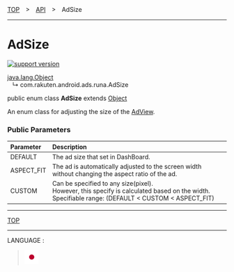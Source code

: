 [TOP](/README.md#top)　>　[API](./README.md)　>　AdSize

---

# AdSize

[![support version](http://img.shields.io/badge/runa-1.0.0+-blueviolet.svg?style=flat)](https://developer.android.com)

[java.lang.Object](https://developer.android.com/reference/java/lang/Object.html)<br>
&nbsp;&nbsp;&nbsp;↳&nbsp;com.rakuten.android.ads.runa.AdSize

public enum class **AdSize** extends [Object](https://developer.android.com/reference/java/lang/Object.html)<br>

An enum class for adjusting the size of the [AdView](./AdView.md).

### Public Parameters

|Parameter|Description|
|:---|:---|
|DEFAULT|The ad size that set in DashBoard.|
|ASPECT_FIT|The ad is automatically adjusted to the screen width without changing the aspect ratio of the ad.|
|CUSTOM|Can be specified to any size(pixel).<br>However, this specify is calculated based on the width.<br>Specifiable range: (DEFAULT < CUSTOM < ASPECT_FIT)|


---
[TOP](/README.md#top)

---
LANGUAGE :
> [![ja](/doc/lang/ja.png)](/doc/ja/api/AdSize.md)
